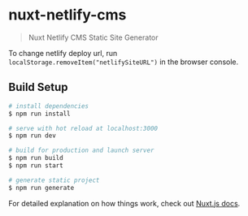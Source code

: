 # nuxt-netlify-cms

> Nuxt Netlify CMS Static Site Generator

To change netlify deploy url, run `localStorage.removeItem("netlifySiteURL")` in the browser console.

## Build Setup

``` bash
# install dependencies
$ npm run install

# serve with hot reload at localhost:3000
$ npm run dev

# build for production and launch server
$ npm run build
$ npm run start

# generate static project
$ npm run generate
```

For detailed explanation on how things work, check out [Nuxt.js docs](https://nuxtjs.org).
